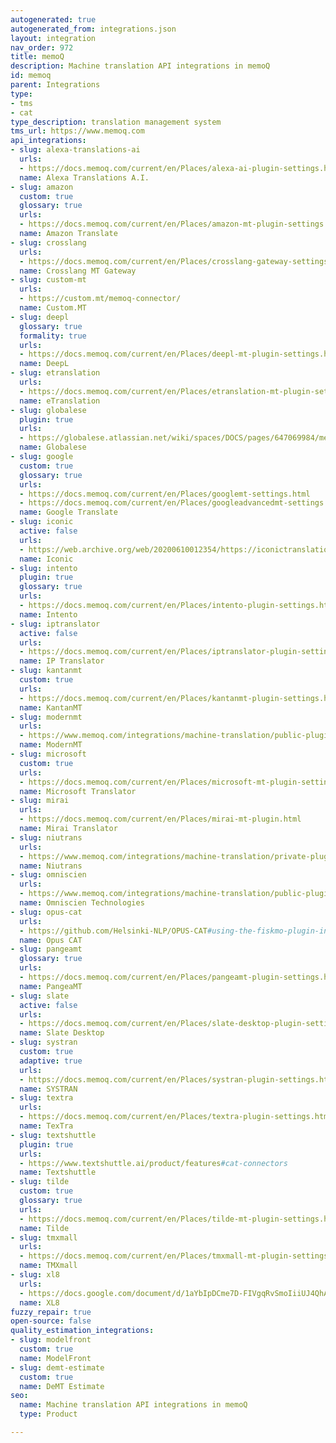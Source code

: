 ```yaml
---
autogenerated: true
autogenerated_from: integrations.json
layout: integration
nav_order: 972
title: memoQ
description: Machine translation API integrations in memoQ
id: memoq
parent: Integrations
type:
- tms
- cat
type_description: translation management system
tms_url: https://www.memoq.com
api_integrations:
- slug: alexa-translations-ai
  urls:
  - https://docs.memoq.com/current/en/Places/alexa-ai-plugin-settings.html
  name: Alexa Translations A.I.
- slug: amazon
  custom: true
  glossary: true
  urls:
  - https://docs.memoq.com/current/en/Places/amazon-mt-plugin-settings.html
  name: Amazon Translate
- slug: crosslang
  urls:
  - https://docs.memoq.com/current/en/Places/crosslang-gateway-settings.html
  name: Crosslang MT Gateway
- slug: custom-mt
  urls:
  - https://custom.mt/memoq-connector/
  name: Custom.MT
- slug: deepl
  glossary: true
  formality: true
  urls:
  - https://docs.memoq.com/current/en/Places/deepl-mt-plugin-settings.html
  name: DeepL
- slug: etranslation
  urls:
  - https://docs.memoq.com/current/en/Places/etranslation-mt-plugin-settings.html
  name: eTranslation
- slug: globalese
  plugin: true
  urls:
  - https://globalese.atlassian.net/wiki/spaces/DOCS/pages/647069984/memoQ+connector
  name: Globalese
- slug: google
  custom: true
  glossary: true
  urls:
  - https://docs.memoq.com/current/en/Places/googlemt-settings.html
  - https://docs.memoq.com/current/en/Places/googleadvancedmt-settings.html
  name: Google Translate
- slug: iconic
  active: false
  urls:
  - https://web.archive.org/web/20200610012354/https://iconictranslation.com/what-we-do/bespoke-solutions/connectors-plugins/
  name: Iconic
- slug: intento
  plugin: true
  glossary: true
  urls:
  - https://docs.memoq.com/current/en/Places/intento-plugin-settings.html
  name: Intento
- slug: iptranslator
  active: false
  urls:
  - https://docs.memoq.com/current/en/Places/iptranslator-plugin-settings.html
  name: IP Translator
- slug: kantanmt
  custom: true
  urls:
  - https://docs.memoq.com/current/en/Places/kantanmt-plugin-settings.html
  name: KantanMT
- slug: modernmt
  urls:
  - https://www.memoq.com/integrations/machine-translation/public-plugin/modernmt
  name: ModernMT
- slug: microsoft
  custom: true
  urls:
  - https://docs.memoq.com/current/en/Places/microsoft-mt-plugin-settings.html
  name: Microsoft Translator
- slug: mirai
  urls:
  - https://docs.memoq.com/current/en/Places/mirai-mt-plugin.html
  name: Mirai Translator
- slug: niutrans
  urls:
  - https://www.memoq.com/integrations/machine-translation/private-plugin/niutrans
  name: Niutrans
- slug: omniscien
  urls:
  - https://www.memoq.com/integrations/machine-translation/public-plugin/omniscien
  name: Omniscien Technologies
- slug: opus-cat
  urls:
  - https://github.com/Helsinki-NLP/OPUS-CAT#using-the-fiskmo-plugin-in-memoq
  name: Opus CAT
- slug: pangeamt
  glossary: true
  urls:
  - https://docs.memoq.com/current/en/Places/pangeamt-plugin-settings.html
  name: PangeaMT
- slug: slate
  active: false
  urls:
  - https://docs.memoq.com/current/en/Places/slate-desktop-plugin-settings.html
  name: Slate Desktop
- slug: systran
  custom: true
  adaptive: true
  urls:
  - https://docs.memoq.com/current/en/Places/systran-plugin-settings.html
  name: SYSTRAN
- slug: textra
  urls:
  - https://docs.memoq.com/current/en/Places/textra-plugin-settings.html
  name: TexTra
- slug: textshuttle
  plugin: true
  urls:
  - https://www.textshuttle.ai/product/features#cat-connectors
  name: Textshuttle
- slug: tilde
  custom: true
  glossary: true
  urls:
  - https://docs.memoq.com/current/en/Places/tilde-mt-plugin-settings.html
  name: Tilde
- slug: tmxmall
  urls:
  - https://docs.memoq.com/current/en/Places/tmxmall-mt-plugin-settings.html
  name: TMXmall
- slug: xl8
  urls:
  - https://docs.google.com/document/d/1aYbIpDCme7D-FIVgqRvSmoIiiUJ4QhAZEPAP-tJNwPs/edit
  name: XL8
fuzzy_repair: true
open-source: false
quality_estimation_integrations:
- slug: modelfront
  custom: true
  name: ModelFront
- slug: demt-estimate
  custom: true
  name: DeMT Estimate
seo:
  name: Machine translation API integrations in memoQ
  type: Product

---
```


